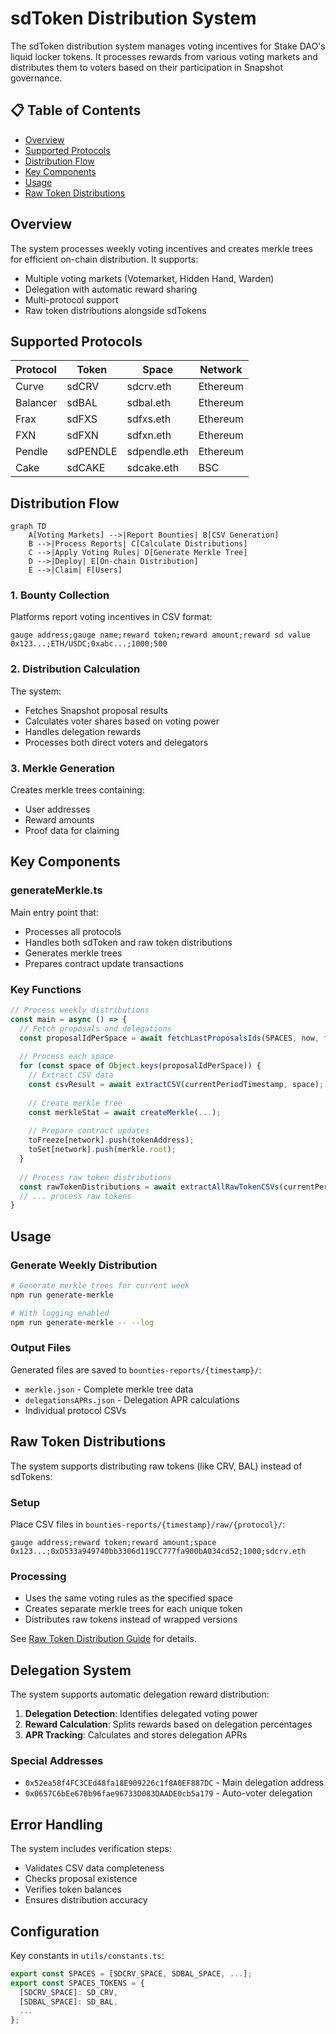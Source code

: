 # sdToken Distribution System

The sdToken distribution system manages voting incentives for Stake DAO's liquid locker tokens. It processes rewards from various voting markets and distributes them to voters based on their participation in Snapshot governance.

## 📋 Table of Contents

- [Overview](#overview)
- [Supported Protocols](#supported-protocols)
- [Distribution Flow](#distribution-flow)
- [Key Components](#key-components)
- [Usage](#usage)
- [Raw Token Distributions](#raw-token-distributions)

## Overview

The system processes weekly voting incentives and creates merkle trees for efficient on-chain distribution. It supports:
- Multiple voting markets (Votemarket, Hidden Hand, Warden)
- Delegation with automatic reward sharing
- Multi-protocol support
- Raw token distributions alongside sdTokens

## Supported Protocols

| Protocol | Token | Space | Network |
|----------|-------|-------|---------|
| Curve | sdCRV | sdcrv.eth | Ethereum |
| Balancer | sdBAL | sdbal.eth | Ethereum |
| Frax | sdFXS | sdfxs.eth | Ethereum |
| FXN | sdFXN | sdfxn.eth | Ethereum |
| Pendle | sdPENDLE | sdpendle.eth | Ethereum |
| Cake | sdCAKE | sdcake.eth | BSC |

## Distribution Flow

```mermaid
graph TD
    A[Voting Markets] -->|Report Bounties| B[CSV Generation]
    B -->|Process Reports| C[Calculate Distributions]
    C -->|Apply Voting Rules| D[Generate Merkle Tree]
    D -->|Deploy| E[On-chain Distribution]
    E -->|Claim| F[Users]
```

### 1. **Bounty Collection**
Platforms report voting incentives in CSV format:
```csv
gauge address;gauge name;reward token;reward amount;reward sd value
0x123...;ETH/USDC;0xabc...;1000;500
```

### 2. **Distribution Calculation**
The system:
- Fetches Snapshot proposal results
- Calculates voter shares based on voting power
- Handles delegation rewards
- Processes both direct voters and delegators

### 3. **Merkle Generation**
Creates merkle trees containing:
- User addresses
- Reward amounts
- Proof data for claiming

## Key Components

### generateMerkle.ts
Main entry point that:
- Processes all protocols
- Handles both sdToken and raw token distributions
- Generates merkle trees
- Prepares contract update transactions

### Key Functions

```typescript
// Process weekly distributions
const main = async () => {
  // Fetch proposals and delegations
  const proposalIdPerSpace = await fetchLastProposalsIds(SPACES, now, filter);
  
  // Process each space
  for (const space of Object.keys(proposalIdPerSpace)) {
    // Extract CSV data
    const csvResult = await extractCSV(currentPeriodTimestamp, space);
    
    // Create merkle tree
    const merkleStat = await createMerkle(...);
    
    // Prepare contract updates
    toFreeze[network].push(tokenAddress);
    toSet[network].push(merkle.root);
  }
  
  // Process raw token distributions
  const rawTokenDistributions = await extractAllRawTokenCSVs(currentPeriodTimestamp);
  // ... process raw tokens
}
```

## Usage

### Generate Weekly Distribution

```bash
# Generate merkle trees for current week
npm run generate-merkle

# With logging enabled
npm run generate-merkle -- --log
```

### Output Files

Generated files are saved to `bounties-reports/{timestamp}/`:
- `merkle.json` - Complete merkle tree data
- `delegationsAPRs.json` - Delegation APR calculations
- Individual protocol CSVs

## Raw Token Distributions

The system supports distributing raw tokens (like CRV, BAL) instead of sdTokens:

### Setup
Place CSV files in `bounties-reports/{timestamp}/raw/{protocol}/`:
```csv
gauge address;reward token;reward amount;space
0x123...;0xD533a949740bb3306d119CC777fa900bA034cd52;1000;sdcrv.eth
```

### Processing
- Uses the same voting rules as the specified space
- Creates separate merkle trees for each unique token
- Distributes raw tokens instead of wrapped versions

See [Raw Token Distribution Guide](../../README-raw-tokens.md) for details.

## Delegation System

The system supports automatic delegation reward distribution:

1. **Delegation Detection**: Identifies delegated voting power
2. **Reward Calculation**: Splits rewards based on delegation percentages
3. **APR Tracking**: Calculates and stores delegation APRs

### Special Addresses
- `0x52ea58f4FC3CEd48fa18E909226c1f8A0EF887DC` - Main delegation address
- `0x0657C6bEe67Bb96fae96733D083DAADE0cb5a179` - Auto-voter delegation

## Error Handling

The system includes verification steps:
- Validates CSV data completeness
- Checks proposal existence
- Verifies token balances
- Ensures distribution accuracy

## Configuration

Key constants in `utils/constants.ts`:
```typescript
export const SPACES = [SDCRV_SPACE, SDBAL_SPACE, ...];
export const SPACES_TOKENS = {
  [SDCRV_SPACE]: SD_CRV,
  [SDBAL_SPACE]: SD_BAL,
  ...
};
```